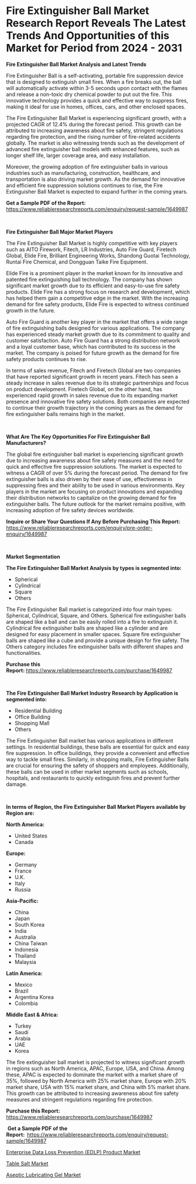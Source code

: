 <p><h1>Fire Extinguisher Ball Market Research Report Reveals The Latest Trends And Opportunities of this Market for Period from 2024 - 2031</h1></p><p><strong>Fire Extinguisher Ball Market Analysis and Latest Trends</strong></p>
<p><p>Fire Extinguisher Ball is a self-activating, portable fire suppression device that is designed to extinguish small fires. When a fire breaks out, the ball will automatically activate within 3-5 seconds upon contact with the flames and release a non-toxic dry chemical powder to put out the fire. This innovative technology provides a quick and effective way to suppress fires, making it ideal for use in homes, offices, cars, and other enclosed spaces.</p><p>The Fire Extinguisher Ball Market is experiencing significant growth, with a projected CAGR of 12.4% during the forecast period. This growth can be attributed to increasing awareness about fire safety, stringent regulations regarding fire protection, and the rising number of fire-related accidents globally. The market is also witnessing trends such as the development of advanced fire extinguisher ball models with enhanced features, such as longer shelf life, larger coverage area, and easy installation.</p><p>Moreover, the growing adoption of fire extinguisher balls in various industries such as manufacturing, construction, healthcare, and transportation is also driving market growth. As the demand for innovative and efficient fire suppression solutions continues to rise, the Fire Extinguisher Ball Market is expected to expand further in the coming years.</p></p>
<p><strong>Get a Sample PDF of the Report:&nbsp;</strong> <a href="https://www.reliableresearchreports.com/enquiry/request-sample/1649987">https://www.reliableresearchreports.com/enquiry/request-sample/1649987</a></p>
<p>&nbsp;</p>
<p><strong>Fire Extinguisher Ball Major Market Players</strong></p>
<p><p>The Fire Extinguisher Ball Market is highly competitive with key players such as AITO Firework, Fitech, LR Industries, Auto Fire Guard, Firetech Global, Elide Fire, Brilliant Engineering Works, Shandong Guotai Technology, Runtai Fire Chemical, and Dongguan Taike Fire Equipment. </p><p>Elide Fire is a prominent player in the market known for its innovative and patented fire extinguishing ball technology. The company has shown significant market growth due to its efficient and easy-to-use fire safety products. Elide Fire has a strong focus on research and development, which has helped them gain a competitive edge in the market. With the increasing demand for fire safety products, Elide Fire is expected to witness continued growth in the future.</p><p>Auto Fire Guard is another key player in the market that offers a wide range of fire extinguishing balls designed for various applications. The company has experienced steady market growth due to its commitment to quality and customer satisfaction. Auto Fire Guard has a strong distribution network and a loyal customer base, which has contributed to its success in the market. The company is poised for future growth as the demand for fire safety products continues to rise.</p><p>In terms of sales revenue, Fitech and Firetech Global are two companies that have reported significant growth in recent years. Fitech has seen a steady increase in sales revenue due to its strategic partnerships and focus on product development. Firetech Global, on the other hand, has experienced rapid growth in sales revenue due to its expanding market presence and innovative fire safety solutions. Both companies are expected to continue their growth trajectory in the coming years as the demand for fire extinguisher balls remains high in the market.</p></p>
<p>&nbsp;</p>
<p><strong>What Are The Key Opportunities For Fire Extinguisher Ball Manufacturers?</strong></p>
<p><p>The global fire extinguisher ball market is experiencing significant growth due to increasing awareness about fire safety measures and the need for quick and effective fire suppression solutions. The market is expected to witness a CAGR of over 5% during the forecast period. The demand for fire extinguisher balls is also driven by their ease of use, effectiveness in suppressing fires and their ability to be used in various environments. Key players in the market are focusing on product innovations and expanding their distribution networks to capitalize on the growing demand for fire extinguisher balls. The future outlook for the market remains positive, with increasing adoption of fire safety devices worldwide.</p></p>
<p><strong>Inquire or Share Your Questions If Any Before Purchasing This Report:</strong> <a href="https://www.reliableresearchreports.com/enquiry/pre-order-enquiry/1649987">https://www.reliableresearchreports.com/enquiry/pre-order-enquiry/1649987</a></p>
<p>&nbsp;</p>
<p><strong>Market Segmentation</strong></p>
<p><strong>The Fire Extinguisher Ball Market Analysis by types is segmented into:</strong></p>
<p><ul><li>Spherical</li><li>Cylindrical</li><li>Square</li><li>Others</li></ul></p>
<p><p>The Fire Extinguisher Ball market is categorized into four main types: Spherical, Cylindrical, Square, and Others. Spherical fire extinguisher balls are shaped like a ball and can be easily rolled into a fire to extinguish it. Cylindrical fire extinguisher balls are shaped like a cylinder and are designed for easy placement in smaller spaces. Square fire extinguisher balls are shaped like a cube and provide a unique design for fire safety. The Others category includes fire extinguisher balls with different shapes and functionalities.</p></p>
<p><strong>Purchase this Report:&nbsp;</strong><a href="https://www.reliableresearchreports.com/purchase/1649987">https://www.reliableresearchreports.com/purchase/1649987</a></p>
<p>&nbsp;</p>
<p><strong>The Fire Extinguisher Ball Market Industry Research by Application is segmented into:</strong></p>
<p><ul><li>Residential Building</li><li>Office Building</li><li>Shopping Mall</li><li>Others</li></ul></p>
<p><p>The Fire Extinguisher Ball market has various applications in different settings. In residential buildings, these balls are essential for quick and easy fire suppression. In office buildings, they provide a convenient and effective way to tackle small fires. Similarly, in shopping malls, Fire Extinguisher Balls are crucial for ensuring the safety of shoppers and employees. Additionally, these balls can be used in other market segments such as schools, hospitals, and restaurants to quickly extinguish fires and prevent further damage.</p></p>
<p>&nbsp;</p>
<p><strong>In terms of Region, the Fire Extinguisher Ball Market Players available by Region are:</strong></p>
<p>
    <p> <strong> North America: </strong>
        <ul>
            <li>United States</li>
            <li>Canada</li>
        </ul>
        </p> 
    <p> <strong> Europe: </strong>
        <ul>
            <li>Germany</li>
            <li>France</li>
            <li>U.K.</li>
            <li>Italy</li>
            <li>Russia</li>
        </ul>
        </p> 
    <p> <strong> Asia-Pacific: </strong>
        <ul>
            <li>China</li>
            <li>Japan</li>
            <li>South Korea</li>
            <li>India</li>
            <li>Australia</li>
            <li>China Taiwan</li>
            <li>Indonesia</li>
            <li>Thailand</li>
            <li>Malaysia</li>
        </ul>
        </p> 
    <p> <strong> Latin America: </strong>
        <ul>
            <li>Mexico</li>
            <li>Brazil</li>
            <li>Argentina Korea</li>
            <li>Colombia</li>
        </ul>
        </p> 
    <p> <strong> Middle East & Africa: </strong>
        <ul>
            <li>Turkey</li>
            <li>Saudi</li>
            <li>Arabia</li>
            <li>UAE</li>
            <li>Korea</li>
        </ul>
    </p>
    </p>
<p><p>The fire extinguisher ball market is projected to witness significant growth in regions such as North America, APAC, Europe, USA, and China. Among these, APAC is expected to dominate the market with a market share of 35%, followed by North America with 25% market share, Europe with 20% market share, USA with 15% market share, and China with 5% market share. This growth can be attributed to increasing awareness about fire safety measures and stringent regulations regarding fire protection.</p></p>
<p><strong>Purchase this Report: </strong><a href="https://www.reliableresearchreports.com/purchase/1649987">https://www.reliableresearchreports.com/purchase/1649987</a></p>
<p>&nbsp;<strong>Get a Sample PDF of the Report:&nbsp;&nbsp;</strong><a href="https://www.reliableresearchreports.com/enquiry/request-sample/1649987">https://www.reliableresearchreports.com/enquiry/request-sample/1649987</a></p>
<p><strong></strong></p>
<p><p><a href="https://view.publitas.com/reportprime-1/decoding-the-enterprise-data-loss-prevention-edlp-product-market-a-deep-dive-into-the-latest-market-trends-market-segmentation-and-competitive-analysis/">Enterprise Data Loss Prevention (EDLP) Product Market</a></p><p><a href="https://view.publitas.com/reportprime-1/table-salt-market-analysis-and-market-size-global-industry-overview-market-segmentation-and-forecast-2024-to-2031/">Table Salt Market</a></p><p><a href="https://view.publitas.com/reportprime-1/aseptic-lubricating-gel-market-size-global-industry-overview-market-segmentation-and-forecast-2023-to-2030/">Aseptic Lubricating Gel Market</a></p></p>
